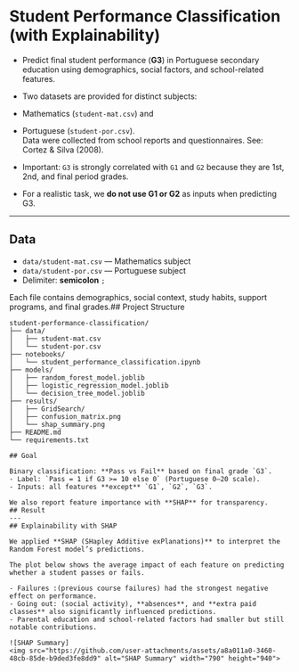 # Student Performance Classification (with Explainability)

- Predict final student performance (**G3**) in Portuguese secondary education using demographics, social factors, and school-related features. 
- Two datasets are provided for distinct subjects:
- Mathematics (`student-mat.csv`) and 
- Portuguese (`student-por.csv`).  
Data were collected from school reports and questionnaires. See: Cortez & Silva (2008).

- Important: `G3` is strongly correlated with `G1` and `G2` because they are 1st, 2nd, and final period grades.  
- For a realistic task, we **do not use G1 or G2** as inputs when predicting G3.

---
## Data

- `data/student-mat.csv` — Mathematics subject  
- `data/student-por.csv` — Portuguese subject  
- Delimiter: **semicolon** `;`

Each file contains demographics, social context, study habits, support programs, and final grades.## Project Structure

```plaintext
student-performance-classification/
├── data/
│   ├── student-mat.csv
│   └── student-por.csv
├── notebooks/
│   └── student_performance_classification.ipynb
├── models/
│   ├── random_forest_model.joblib
│   ├── logistic_regression_model.joblib
│   └── decision_tree_model.joblib
├── results/
│   ├── GridSearch/
│   ├── confusion_matrix.png
│   └── shap_summary.png
├── README.md
└── requirements.txt

## Goal

Binary classification: **Pass vs Fail** based on final grade `G3`.  
- Label: `Pass = 1 if G3 >= 10 else 0` (Portuguese 0–20 scale).  
- Inputs: all features **except** `G1`, `G2`, `G3`.

We also report feature importance with **SHAP** for transparency.
## Result
---
## Explainability with SHAP

We applied **SHAP (SHapley Additive exPlanations)** to interpret the Random Forest model’s predictions.  

The plot below shows the average impact of each feature on predicting whether a student passes or fails.  

- Failures :(previous course failures) had the strongest negative effect on performance.  
- Going out: (social activity), **absences**, and **extra paid classes** also significantly influenced predictions.  
- Parental education and school-related factors had smaller but still notable contributions.  

![SHAP Summary]
<img src="https://github.com/user-attachments/assets/a8a011a0-3460-48cb-85de-b9ded3fe8dd9" alt="SHAP Summary" width="790" height="940">


